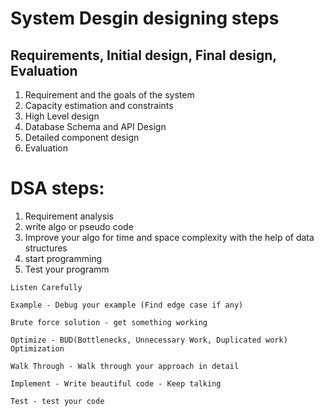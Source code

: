 # System Desgin designing steps
## Requirements, Initial design, Final design, Evaluation
1. Requirement and the goals of the system
2. Capacity estimation and constraints
3. High Level design
4. Database Schema and API Design
5. Detailed component design
6. Evaluation


# DSA steps:
1. Requirement analysis 
2. write algo or pseudo code
3. Improve your algo for time and space complexity with the help of data structures
4. start programming
5. Test your programm
```
Listen Carefully

Example - Debug your example (Find edge case if any)

Brute force solution - get something working

Optimize - BUD(Bottlenecks, Unnecessary Work, Duplicated work) Optimization 

Walk Through - Walk through your approach in detail

Implement - Write beautiful code - Keep talking

Test - test your code


```